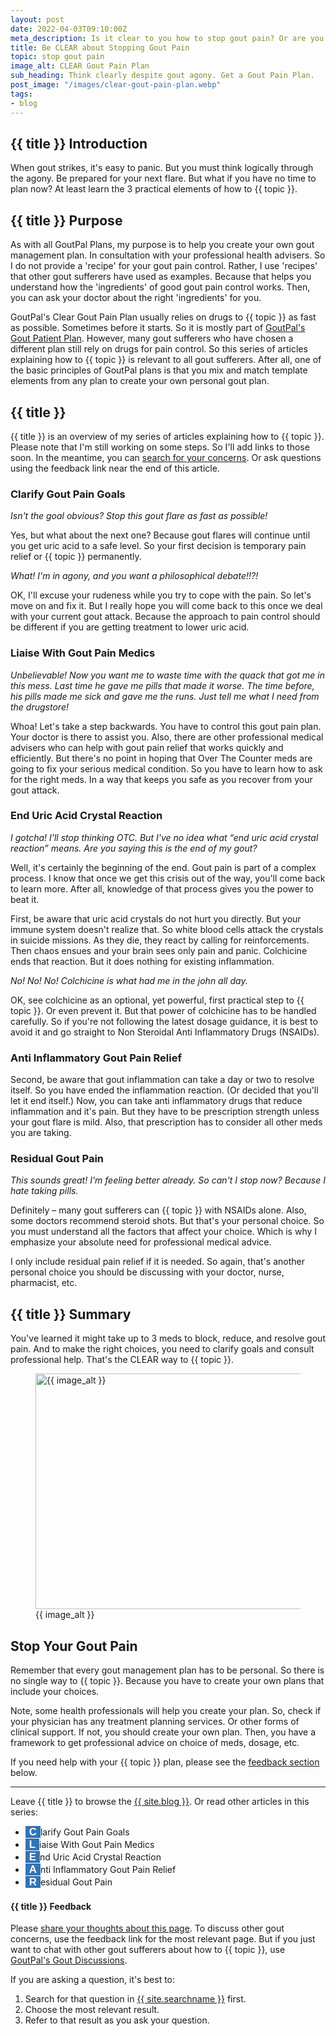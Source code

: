 ```yaml
---
layout: post
date: 2022-04-03T09:10:00Z
meta_description: Is it clear to you how to stop gout pain? Or are you hurting too much to plan recovery? Get the 5 steps to end the agony of gouty arthritis.
title: Be CLEAR about Stopping Gout Pain
topic: stop gout pain
image_alt: CLEAR Gout Pain Plan
sub_heading: Think clearly despite gout agony. Get a Gout Pain Plan.
post_image: "/images/clear-gout-pain-plan.webp"
tags:
- blog
---
```

<h2 id="intro">{{ title }} Introduction</h2>
When gout strikes, it's easy to panic. But you must think logically through the agony. Be prepared for your next flare. But what if you have no time to plan now? At least learn the 3 practical elements of how to {{ topic }}.

<h2 id="intent">{{ title }} Purpose</h2>
As with all GoutPal Plans, my purpose is to help you create your own gout management plan. In consultation with your professional health advisers. So I do not provide a 'recipe' for your gout pain control. Rather, I use 'recipes' that other gout sufferers have used as examples. Because that helps you understand how the 'ingredients' of good gout pain control works. Then, you can ask your doctor about the right 'ingredients' for you.

GoutPal's Clear Gout Pain Plan usually relies on drugs to {{ topic }} as fast as possible. Sometimes before it starts. So it is mostly part of <a href="/blog/starting-gout-plans/">GoutPal's Gout Patient Plan</a>. However, many gout sufferers who have chosen a different plan still rely on drugs for pain control. So this series of articles explaining how to {{ topic }} is relevant to all gout sufferers. After all, one of the basic principles of GoutPal plans is that you mix and match template elements from any plan to create your own personal gout plan.

<h2 id="stop">{{ title }}</h2>

{{ title }} is an overview of my series of articles explaining how to {{ topic }}. Please note that I'm still working on some steps. So I'll add links to those soon. In the meantime, you can <a href="{{ site.searchurl }}">search for your concerns</a>. Or ask questions using the feedback link near the end of this article.

<h3 id="clarify">Clarify Gout Pain Goals</h3>
<em>Isn't the goal obvious? Stop this gout flare as fast as possible!</em>

Yes, but what about the next one? Because gout flares will continue until you get uric acid to a safe level. So your first decision is temporary pain relief or {{ topic }} permanently.

<em>What! I'm in agony, and you want a philosophical debate!!?!</em>

OK, I'll excuse your rudeness while you try to cope with the pain. So let's move on and fix it. But I really hope you will come back to this once we deal with your current gout attack. Because the approach to pain control should be different if you are getting treatment to lower uric acid.

<h3 id="liaise">Liaise With Gout Pain Medics</h3>
<em>Unbelievable! Now you want me to waste time with the quack that got me in this mess. Last time he gave me pills that made it worse. The time before, his pills made me sick and gave me the runs. Just tell me what I need from the drugstore!</em>

Whoa! Let's take a step backwards. You have to control this gout pain plan. Your doctor is there to assist you. Also, there are other professional medical advisers who can help with gout pain relief that works quickly and efficiently. But there's no point in hoping that Over The Counter meds are going to fix your serious medical condition. So you have to learn how to ask for the right meds. In a way that keeps you safe as you recover from your gout attack.

<h3 id="end">End Uric Acid Crystal Reaction</h3>
<em>I gotcha! I'll stop thinking OTC. But I've no idea what “end uric acid crystal reaction” means. Are you saying this is the end of my gout?</em>

Well, it's certainly the beginning of the end. Gout pain is part of a complex process. I know that once we get this crisis out of the way, you'll come back to learn more. After all, knowledge of that process gives you the power to beat it. 

First, be aware that uric acid crystals do not hurt you directly. But your immune system doesn't realize that. So white blood cells attack the crystals in suicide missions. As they die, they react by calling for reinforcements. Then chaos ensues and your brain sees only pain and panic. Colchicine ends that reaction. But it does nothing for existing inflammation.

<em>No! No! No! Colchicine is what had me in the john all day.</em>

OK, see colchicine as an optional, yet powerful, first practical step to {{ topic }}. Or even prevent it. But that power of colchicine has to be handled carefully. So if you're not following the latest dosage guidance, it is best to avoid it and go straight to Non Steroidal Anti Inflammatory Drugs (NSAIDs).

<h3 id="anti">Anti Inflammatory Gout Pain Relief</h3>
Second, be aware that gout inflammation can take a day or two to resolve itself. So you have ended the inflammation reaction. (Or decided that you'll let it end itself.) Now, you can take anti inflammatory drugs that reduce inflammation and it's pain. But they have to be prescription strength unless your gout flare is mild. Also, that prescription has to consider all other meds you are taking.

<h3 id="residual">Residual Gout Pain</h3>
<em>This sounds great! I'm feeling better already. So can't I stop now? Because I hate taking pills.</em>

Definitely – many gout sufferers can {{ topic }} with NSAIDs alone. Also, some doctors recommend steroid shots. But that's your personal choice. So you must understand all the factors that affect your choice. Which is why I emphasize your absolute need for professional medical advice.

I only include residual pain relief if it is needed. So again, that's another personal choice you should be discussing with your doctor, nurse, pharmacist, etc.

<h2 id="summary">{{ title }} Summary</h2>
You've learned it might take up to 3 meds to block, reduce, and resolve gout pain. And to make the right choices, you need to clarify goals and consult professional help. That's the CLEAR way to {{ topic }}.

<figure id="image" class="inner">
<img src="{{ post_image }}" alt="{{ image_alt }}"  width="610" height="377">
  <figcaption>{{ image_alt }}</figcaption>
</figure>

<h2 id="next">Stop Your Gout Pain</h2>
Remember that every gout management plan has to be personal. So there is no single way to {{ topic }}. Because you have to create your own plans that include your choices.

Note, some health professionals will help you create your plan. So, check if your physician has any treatment planning services. Or other forms of clinical support. If not, you should create your own plan. Then, you have a framework to get professional advice on choice of meds, dosage, etc.

If you need help with your {{ topic }} plan, please see the <a href="#feedback">feedback section</a> below.

<hr />
Leave {{ title }} to browse the <a href="/blog">{{ site.blog }}</a>. Or read other articles in this series:

<style>
.company {
  font-family: 'Fredoka One',sans-serif;
  background-color: #3274B2;
  color: white;
  font-size: 120%;
  font-weight: bolder;
  padding: 0 6px;
}
</style>
- <span class="company">C</span>larify Gout Pain Goals
- <span class="company">L</span>iaise With Gout Pain Medics
- <span class="company">E</span>nd Uric Acid Crystal Reaction
- <span class="company">A</span>nti Inflammatory Gout Pain Relief
- <span class="company">R</span>esidual Gout Pain

<h4 id="feedback">{{ title }} Feedback</h4>

Please <a href="{{ site.social_links.github }}issues/new/choose">share your thoughts about this page</a>. To discuss other gout concerns, use the feedback link for the most relevant page. But if you just want to chat with other gout sufferers about how to {{ topic }}, use <a href="{{ site.social_links.github }}discussions">GoutPal's Gout Discussions</a>.

If you are asking a question, it's best to:<ol>
<li>Search for that question in <a href="{{ site.searchurl }}">{{ site.searchname }}</a> first.</li>
<li>Choose the most relevant result.</li>
<li>Refer to that result as you ask your question.</li>
</ol>
